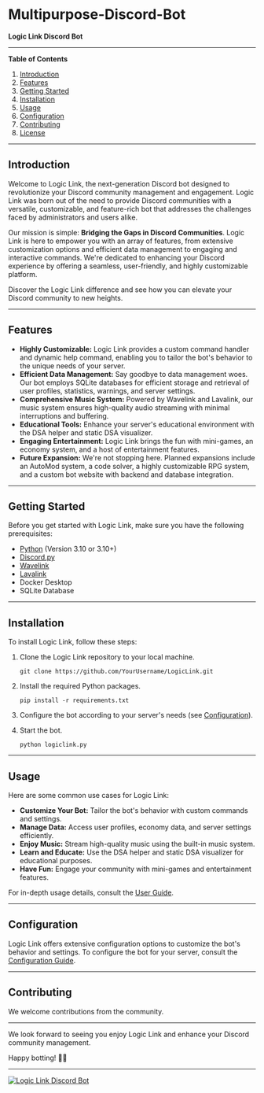 # Multipurpose-Discord-Bot

**Logic Link Discord Bot**

---

**Table of Contents**
1. [Introduction](#introduction)
2. [Features](#features)
3. [Getting Started](#getting-started)
4. [Installation](#installation)
5. [Usage](#usage)
6. [Configuration](#configuration)
7. [Contributing](#contributing)
8. [License](#license)

---

## Introduction

Welcome to Logic Link, the next-generation Discord bot designed to revolutionize your Discord community management and engagement. Logic Link was born out of the need to provide Discord communities with a versatile, customizable, and feature-rich bot that addresses the challenges faced by administrators and users alike.

Our mission is simple: **Bridging the Gaps in Discord Communities**. Logic Link is here to empower you with an array of features, from extensive customization options and efficient data management to engaging and interactive commands. We're dedicated to enhancing your Discord experience by offering a seamless, user-friendly, and highly customizable platform.

Discover the Logic Link difference and see how you can elevate your Discord community to new heights.

---

## Features

- **Highly Customizable:** Logic Link provides a custom command handler and dynamic help command, enabling you to tailor the bot's behavior to the unique needs of your server.
- **Efficient Data Management:** Say goodbye to data management woes. Our bot employs SQLite databases for efficient storage and retrieval of user profiles, statistics, warnings, and server settings.
- **Comprehensive Music System:** Powered by Wavelink and Lavalink, our music system ensures high-quality audio streaming with minimal interruptions and buffering.
- **Educational Tools:** Enhance your server's educational environment with the DSA helper and static DSA visualizer.
- **Engaging Entertainment:** Logic Link brings the fun with mini-games, an economy system, and a host of entertainment features.
- **Future Expansion:** We're not stopping here. Planned expansions include an AutoMod system, a code solver, a highly customizable RPG system, and a custom bot website with backend and database integration.

---

## Getting Started

Before you get started with Logic Link, make sure you have the following prerequisites:

- [Python](https://www.python.org/) (Version 3.10 or 3.10+)
- [Discord.py](https://github.com/Rapptz/discord.py)
- [Wavelink](https://github.com/PythonistaGuild/Wavelink)
- [Lavalink](https://github.com/Frederikam/Lavalink)
- Docker Desktop
- SQLite Database

---

## Installation

To install Logic Link, follow these steps:

1. Clone the Logic Link repository to your local machine.

   ```shell
   git clone https://github.com/YourUsername/LogicLink.git
   ```

2. Install the required Python packages.

   ```shell
   pip install -r requirements.txt
   ```

3. Configure the bot according to your server's needs (see [Configuration](#configuration)).

4. Start the bot.

   ```shell
   python logiclink.py
   ```

---

## Usage

Here are some common use cases for Logic Link:

- **Customize Your Bot:** Tailor the bot's behavior with custom commands and settings.
- **Manage Data:** Access user profiles, economy data, and server settings efficiently.
- **Enjoy Music:** Stream high-quality music using the built-in music system.
- **Learn and Educate:** Use the DSA helper and static DSA visualizer for educational purposes.
- **Have Fun:** Engage your community with mini-games and entertainment features.

For in-depth usage details, consult the [User Guide](docs/user-guide.md).

---

## Configuration

Logic Link offers extensive configuration options to customize the bot's behavior and settings. To configure the bot for your server, consult the [Configuration Guide](docs/configuration.md).

---

## Contributing

We welcome contributions from the community.

---

We look forward to seeing you enjoy Logic Link and enhance your Discord community management.

Happy botting! 🤖🎉

---

[![Logic Link Discord Bot](https://i.imgur.com/ggG1PXy.png)]()
